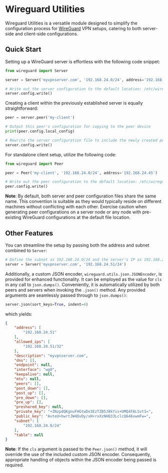 # Wireguard Utilities

Wireguard Utilities is a versatile module designed to simplify the configuration process for [WireGuard](https://wireguard.com) VPN setups, catering to both server-side and client-side configurations.

## Quick Start

Setting up a WireGuard server is effortless with the following code snippet:

```python
from wireguard import Server

server = Server('myvpnserver.com', '192.168.24.0/24', address='192.168.24.1')

# Write out the server configuration to the default location: /etc/wireguard/wg0.conf
server.config.write()
```

Creating a client within the previously established server is equally straightforward:

```python
peer = server.peer('my-client')

# Output this peer's configuration for copying to the peer device
print(peer.config.local_config)

# Rewrite the server configuration file to include the newly created peer
server.config.write()
```

For standalone client setup, utilize the following code:

```python
from wireguard import Peer

peer = Peer('my-client', '192.168.24.0/24', address='192.168.24.45')

# Write out the peer configuration to the default location: /etc/wireguard/wg0.conf
peer.config.write()
```

**Note**: By default, both server and peer configuration files share the same name. This convention is suitable as they would typically reside on different machines without conflicting with each other. Exercise caution when generating peer configurations on a server node or any node with pre-existing WireGuard configurations at the default file location.

## Other Features

You can streamline the setup by passing both the address and subnet combined to `Server`:

```python
# Define the subnet as 192.168.24.0/24 and the server's IP as 192.168.24.51
server = Server('myvpnserver.com', '192.168.24.51/24')
```

Additionally, a custom JSON encoder, `wireguard.utils.json.JSONEncoder`, is provided for enhanced functionality. It can be employed as the value for `cls` in any call to `json.dumps()`. Conveniently, it is automatically utilized by both peers and servers when invoking the `.json()` method. Any provided arguments are seamlessly passed through to `json.dumps()`:

```python
server.json(sort_keys=True, indent=4)
```

which yields:

```json
{
    "address": [
        "192.168.24.51"
    ],
    "allowed_ips": [
        "192.168.24.51/32"
    ],
    "description": "myvpnserver.com",
    "dns": [],
    "endpoint": null,
    "interface": "wg0",
    "keepalive": null,
    "mtu": null,
    "peers": [],
    "post_down": [],
    "post_up": [],
    "pre_down": [],
    "pre_up": [],
    "preshared_key": null,
    "private_key": "+ZNzpdQKgnuFHGtwDn3EzTZB5J8kYis+UMQ4FALSvtI=",
    "public_key": "AvteU+hwrtJW4QvDy/xH+rxXzNHQ33LclcQ646xwmFw=",
    "subnet": [
        "192.168.24.0/24"
    ],
    "table": null
}
```

**Note**: If the `cls` argument is passed to the `Peer.json()` method, it will override the use of the included custom JSON encoder. Consequently, appropriate handling of objects within the JSON encoder being passed is required.
